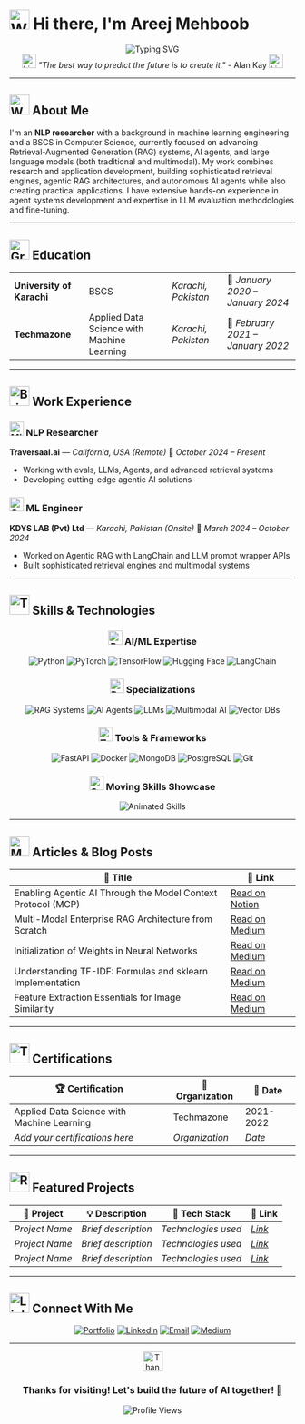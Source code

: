 # <img src="https://raw.githubusercontent.com/Tarikul-Islam-Anik/Animated-Fluent-Emojis/master/Emojis/Hand%20gestures/Waving%20Hand.png" alt="Waving Hand" width="35" height="35" /> Hi there, I'm Areej Mehboob

<div align="center">
  <img src="https://readme-typing-svg.herokuapp.com?font=Fira+Code&size=22&duration=3000&pause=1000&color=6366F1&center=true&vCenter=true&width=600&lines=NLP+Researcher+%7C+LLMs+%7C+Retrieval+Systems;Building+the+Future+of+AI+%E2%9C%A8;Open+to+Research+%26+Collaboration!" alt="Typing SVG" />
</div>

<div align="center">
  <img src="https://raw.githubusercontent.com/Tarikul-Islam-Anik/Animated-Fluent-Emojis/master/Emojis/Objects/Light%20Bulb.png" alt="Light Bulb" width="25" height="25" />
  <em>"The best way to predict the future is to create it."</em> - Alan Kay
  <img src="https://raw.githubusercontent.com/Tarikul-Islam-Anik/Animated-Fluent-Emojis/master/Emojis/Objects/Light%20Bulb.png" alt="Light Bulb" width="25" height="25" />
</div>

---

## <img src="https://raw.githubusercontent.com/Tarikul-Islam-Anik/Animated-Fluent-Emojis/master/Emojis/People%20with%20professions/Woman%20Technologist%20Light%20Skin%20Tone.png" alt="Woman Technologist" width="35" height="35" /> About Me

I'm an **NLP researcher** with a background in machine learning engineering and a BSCS in Computer Science, currently focused on advancing Retrieval-Augmented Generation (RAG) systems, AI agents, and large language models (both traditional and multimodal). My work combines research and application development, building sophisticated retrieval engines, agentic RAG architectures, and autonomous AI agents while also creating practical applications. I have extensive hands-on experience in agent systems development and expertise in LLM evaluation methodologies and fine-tuning.



---

## <img src="https://raw.githubusercontent.com/Tarikul-Islam-Anik/Animated-Fluent-Emojis/master/Emojis/Objects/Graduation%20Cap.png" alt="Graduation Cap" width="35" height="35" /> Education

<table>
  <tr>
    <td><strong>University of Karachi</strong></td>
    <td>BSCS</td>
    <td><em>Karachi, Pakistan</em></td>
    <td>📅 <em>January 2020 – January 2024</em></td>
  </tr>
  <tr>
    <td><strong>Techmazone</strong></td>
    <td>Applied Data Science with Machine Learning</td>
    <td><em>Karachi, Pakistan</em></td>
    <td>📅 <em>February 2021 – January 2022</em></td>
  </tr>
</table>

---

## <img src="https://raw.githubusercontent.com/Tarikul-Islam-Anik/Animated-Fluent-Emojis/master/Emojis/Objects/Briefcase.png" alt="Briefcase" width="35" height="35" /> Work Experience

### <img src="https://raw.githubusercontent.com/Tarikul-Islam-Anik/Animated-Fluent-Emojis/master/Emojis/Objects/Microscope.png" alt="Microscope" width="25" height="25" /> NLP Researcher
**Traversaal.ai** — *California, USA (Remote)* 📅 *October 2024 – Present*
- Working with evals, LLMs, Agents, and advanced retrieval systems
- Developing cutting-edge agentic AI solutions

### <img src="https://raw.githubusercontent.com/Tarikul-Islam-Anik/Animated-Fluent-Emojis/master/Emojis/Objects/Gear.png" alt="Gear" width="25" height="25" /> ML Engineer
**KDYS LAB (Pvt) Ltd** — *Karachi, Pakistan (Onsite)* 📅 *March 2024 – October 2024*
- Worked on Agentic RAG with LangChain and LLM prompt wrapper APIs
- Built sophisticated retrieval engines and multimodal systems

---

## <img src="https://raw.githubusercontent.com/Tarikul-Islam-Anik/Animated-Fluent-Emojis/master/Emojis/Objects/Hammer%20and%20Wrench.png" alt="Tools" width="35" height="35" /> Skills & Technologies

<div align="center">

### <img src="https://raw.githubusercontent.com/Tarikul-Islam-Anik/Animated-Fluent-Emojis/master/Emojis/Objects/Brain.png" alt="Brain" width="25" height="25" /> AI/ML Expertise

<div>
  <img src="https://img.shields.io/badge/Python-3776AB?style=for-the-badge&logo=python&logoColor=white" alt="Python"/>
  <img src="https://img.shields.io/badge/PyTorch-EE4C2C?style=for-the-badge&logo=pytorch&logoColor=white" alt="PyTorch"/>
  <img src="https://img.shields.io/badge/TensorFlow-FF6F00?style=for-the-badge&logo=tensorflow&logoColor=white" alt="TensorFlow"/>
  <img src="https://img.shields.io/badge/🤗%20Hugging%20Face-FFD21E?style=for-the-badge" alt="Hugging Face"/>
  <img src="https://img.shields.io/badge/🦜%20LangChain-1C3C3C?style=for-the-badge" alt="LangChain"/>
</div>

### <img src="https://raw.githubusercontent.com/Tarikul-Islam-Anik/Animated-Fluent-Emojis/master/Emojis/Objects/Robot.png" alt="Robot" width="25" height="25" /> Specializations

<div>
  <img src="https://img.shields.io/badge/RAG%20Systems-FF6B6B?style=for-the-badge" alt="RAG Systems"/>
  <img src="https://img.shields.io/badge/AI%20Agents-4ECDC4?style=for-the-badge" alt="AI Agents"/>
  <img src="https://img.shields.io/badge/Large%20Language%20Models-45B7D1?style=for-the-badge" alt="LLMs"/>
  <img src="https://img.shields.io/badge/Multimodal%20AI-96CEB4?style=for-the-badge" alt="Multimodal AI"/>
  <img src="https://img.shields.io/badge/Vector%20Databases-FFEAA7?style=for-the-badge" alt="Vector DBs"/>
</div>

### <img src="https://raw.githubusercontent.com/Tarikul-Islam-Anik/Animated-Fluent-Emojis/master/Emojis/Objects/Toolbox.png" alt="Toolbox" width="25" height="25" /> Tools & Frameworks

<div>
  <img src="https://img.shields.io/badge/FastAPI-009688?style=for-the-badge&logo=fastapi&logoColor=white" alt="FastAPI"/>
  <img src="https://img.shields.io/badge/Docker-2496ED?style=for-the-badge&logo=docker&logoColor=white" alt="Docker"/>
  <img src="https://img.shields.io/badge/MongoDB-47A248?style=for-the-badge&logo=mongodb&logoColor=white" alt="MongoDB"/>
  <img src="https://img.shields.io/badge/PostgreSQL-336791?style=for-the-badge&logo=postgresql&logoColor=white" alt="PostgreSQL"/>
  <img src="https://img.shields.io/badge/Git-F05032?style=for-the-badge&logo=git&logoColor=white" alt="Git"/>
</div>

### <img src="https://raw.githubusercontent.com/Tarikul-Islam-Anik/Animated-Fluent-Emojis/master/Emojis/Objects/Satellite.png" alt="Satellite" width="25" height="25" /> Moving Skills Showcase

<div>
  <img src="https://readme-typing-svg.herokuapp.com?font=Fira+Code&size=20&duration=2000&pause=500&color=FF6B6B&center=true&vCenter=true&width=800&lines=RAG+Systems+%7C+AI+Agents+%7C+LLMs;Multimodal+AI+%7C+Vector+Databases;Python+%7C+PyTorch+%7C+TensorFlow;LangChain+%7C+Hugging+Face+%7C+FastAPI;Research+%7C+Innovation+%7C+Collaboration" alt="Animated Skills" />
</div>

</div>

---

## <img src="https://raw.githubusercontent.com/Tarikul-Islam-Anik/Animated-Fluent-Emojis/master/Emojis/Objects/Memo.png" alt="Memo" width="35" height="35" /> Articles & Blog Posts

<div align="center">

| 📝 **Title** | 🔗 **Link** |
|--------------|-------------|
| Enabling Agentic AI Through the Model Context Protocol (MCP) | [Read on Notion](https://www.notion.so/traversaal-ai/Enabling-Agentic-AI-Through-the-Model-Context-Protocol-MCP-1b59a2e5c4a6803b9df2fb9928944831) |
| Multi-Modal Enterprise RAG Architecture from Scratch | [Read on Medium](https://ai.gopubby.com/multi-modal-enterprise-rag-architecture-from-scratch-a3a12df0d055) |
| Initialization of Weights in Neural Networks | [Read on Medium](https://medium.com/@mehboobareej01/initialization-of-weights-in-neural-network-7243898988de) |
| Understanding TF-IDF: Formulas and sklearn Implementation | [Read on Medium](https://medium.com/@mehboobareej01/understanding-tf-idf-formulas-and-value-returned-output-from-sklearn-library-483cb2b02efa) |
| Feature Extraction Essentials for Image Similarity | [Read on Medium](https://medium.com/@mehboobareej01/feature-extraction-essentials-enhancing-image-similarity-with-feature-extraction-f46473869d3a) |

</div>

---

## <img src="https://raw.githubusercontent.com/Tarikul-Islam-Anik/Animated-Fluent-Emojis/master/Emojis/Objects/Trophy.png" alt="Trophy" width="35" height="35" /> Certifications

<div align="center">

| 🏆 **Certification** | 🏢 **Organization** | 📅 **Date** |
|---------------------|---------------------|-------------|
| Applied Data Science with Machine Learning | Techmazone | 2021-2022 |
| *Add your certifications here* | *Organization* | *Date* |

</div>

---

## <img src="https://raw.githubusercontent.com/Tarikul-Islam-Anik/Animated-Fluent-Emojis/master/Emojis/Objects/Rocket.png" alt="Rocket" width="35" height="35" /> Featured Projects

<div align="center">

| 🚀 **Project** | 💡 **Description** | 🔧 **Tech Stack** | 🔗 **Link** |
|---------------|-------------------|-------------------|-------------|
| *Project Name* | *Brief description* | *Technologies used* | *[Link](#)* |
| *Project Name* | *Brief description* | *Technologies used* | *[Link](#)* |
| *Project Name* | *Brief description* | *Technologies used* | *[Link](#)* |

</div>

---



## <img src="https://raw.githubusercontent.com/Tarikul-Islam-Anik/Animated-Fluent-Emojis/master/Emojis/Objects/Link.png" alt="Link" width="35" height="35" /> Connect With Me

<div align="center">

[![Portfolio](https://img.shields.io/badge/Portfolio-FF5722?style=for-the-badge&logo=todoist&logoColor=white)](https://areejmehboob.github.io)
[![LinkedIn](https://img.shields.io/badge/LinkedIn-0077B5?style=for-the-badge&logo=linkedin&logoColor=white)](https://www.linkedin.com/in/areej-mehboob-396b7a207/)
[![Email](https://img.shields.io/badge/Email-D14836?style=for-the-badge&logo=gmail&logoColor=white)](mailto:mehboobareej01@gmail.com)
[![Medium](https://img.shields.io/badge/Medium-12100E?style=for-the-badge&logo=medium&logoColor=white)](https://medium.com/@mehboobareej01)

</div>

---

<div align="center">
  <img src="https://raw.githubusercontent.com/Tarikul-Islam-Anik/Animated-Fluent-Emojis/master/Emojis/Hand%20gestures/Folded%20Hands%20Light%20Skin%20Tone.png" alt="Thank You" width="35" height="35" />
  <h3>Thanks for visiting! Let's build the future of AI together! 🚀</h3>
  <img src="https://komarev.com/ghpvc/?username=areejmehboob&label=Profile%20Views&color=blueviolet&style=flat" alt="Profile Views" />
</div>
